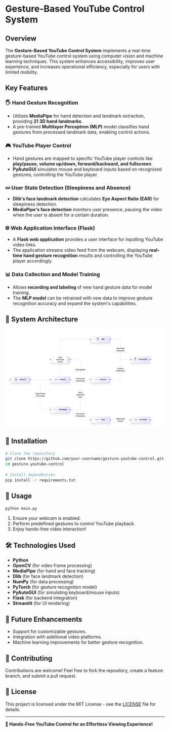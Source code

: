 # Gesture-Based YouTube Control System

## Overview
The **Gesture-Based YouTube Control System** implements a real-time gesture-based YouTube control system using computer vision and machine learning techniques. This system enhances accessibility, improves user experience, and increases operational efficiency, especially for users with limited mobility.

## Key Features

### 🖐️ **Hand Gesture Recognition**
- Utilizes **MediaPipe** for hand detection and landmark extraction, providing **21 3D hand landmarks**.
- A pre-trained **Multilayer Perceptron (MLP)** model classifies hand gestures from processed landmark data, enabling control actions.

### 🎮 **YouTube Player Control**
- Hand gestures are mapped to specific YouTube player controls like **play/pause, volume up/down, forward/backward, and fullscreen**.
- **PyAutoGUI** simulates mouse and keyboard inputs based on recognized gestures, controlling the YouTube player.

### 💤 **User State Detection (Sleepiness and Absence)**
- **Dlib's face landmark detection** calculates **Eye Aspect Ratio (EAR)** for sleepiness detection.
- **MediaPipe's face detection** monitors user presence, pausing the video when the user is absent for a certain duration.

### 🌐 **Web Application Interface (Flask)**
- A **Flask web application** provides a user interface for inputting YouTube video links.
- The application streams video feed from the webcam, displaying **real-time hand gesture recognition** results and controlling the YouTube player accordingly.

### 📊 **Data Collection and Model Training**
- Allows **recording and labeling** of new hand gesture data for model training.
- The **MLP model** can be retrained with new data to improve gesture recognition accuracy and expand the system's capabilities.

## 🔧 System Architecture
![System Architecture](architecture.jpg)

## 📌 Installation
```bash
# Clone the repository
git clone https://github.com/your-username/gesture-youtube-control.git
cd gesture-youtube-control

# Install dependencies
pip install -r requirements.txt
```

## 🚀 Usage
```bash
python main.py
```
1. Ensure your webcam is enabled.
2. Perform predefined gestures to control YouTube playback.
3. Enjoy hands-free video interaction!

## 🛠️ Technologies Used
- **Python**
- **OpenCV** (for video frame processing)
- **MediaPipe** (for hand and face tracking)
- **Dlib** (for face landmark detection)
- **NumPy** (for data processing)
- **PyTorch** (for gesture recognition model)
- **PyAutoGUI** (for simulating keyboard/mouse inputs)
- **Flask** (for backend integration)
- **Streamlit** (for UI rendering)

## 📝 Future Enhancements
- Support for customizable gestures.
- Integration with additional video platforms.
- Machine learning improvements for better gesture recognition.

## 🤝 Contributing
Contributions are welcome! Feel free to fork the repository, create a feature branch, and submit a pull request.

## 📄 License
This project is licensed under the MIT License - see the [LICENSE](LICENSE) file for details.

---
**🚀 Hands-Free YouTube Control for an Effortless Viewing Experience!**

